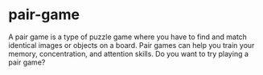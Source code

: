 # pair-game
A pair game is a type of puzzle game where you have to find and match identical images or objects on a board. Pair games can help you train your memory, concentration, and attention skills. Do you want to try playing a pair game?
